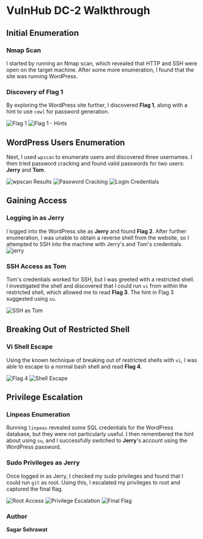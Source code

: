 # VulnHub DC-2 Walkthrough

## Initial Enumeration

### Nmap Scan
I started by running an Nmap scan, which revealed that HTTP and SSH were open on the target machine. After some more enumeration, I found that the site was running WordPress.

### Discovery of Flag 1
By exploring the WordPress site further, I discovered **Flag 1**, along with a hint to use `cewl` for password generation.

![Flag 1](https://github.com/sagar-sehrawat/VulnHub-Machine-Solutions/blob/main/DC-2/img/img1.png)
![Flag 1 - Hints](https://github.com/sagar-sehrawat/VulnHub-Machine-Solutions/blob/main/DC-2/img/img3.png)

## WordPress Users Enumeration

Next, I used `wpscan` to enumerate users and discovered three usernames. I then tried password cracking and found valid passwords for two users: **Jerry** and **Tom**.

![wpscan Results](https://github.com/sagar-sehrawat/VulnHub-Machine-Solutions/blob/main/DC-2/img/img2.png)
![Password Cracking](https://github.com/sagar-sehrawat/VulnHub-Machine-Solutions/blob/main/DC-2/img/img4.png)
![Login Credentials](https://github.com/sagar-sehrawat/VulnHub-Machine-Solutions/blob/main/DC-2/img/img5.png)

## Gaining Access

### Logging in as Jerry
I logged into the WordPress site as **Jerry** and found **Flag 2**. After further enumeration, I was unable to obtain a reverse shell from the website, so I attempted to SSH into the machine with Jerry's and Tom's credentials.
![jerry](https://github.com/sagar-sehrawat/VulnHub-Machine-Solutions/blob/main/DC-2/img/img7.png)

### SSH Access as Tom
Tom's credentials worked for SSH, but I was greeted with a restricted shell. I investigated the shell and discovered that I could run `vi` from within the restricted shell, which allowed me to read **Flag 3**. The hint in Flag 3 suggested using `su`.

![SSH as Tom](https://github.com/sagar-sehrawat/VulnHub-Machine-Solutions/blob/main/DC-2/img/img7.png)

## Breaking Out of Restricted Shell

### Vi Shell Escape
Using the known technique of breaking out of restricted shells with `vi`, I was able to escape to a normal bash shell and read **Flag 4**.

![Flag 4](https://github.com/sagar-sehrawat/VulnHub-Machine-Solutions/blob/main/DC-2/img/img9.png)
![Shell Escape](https://github.com/sagar-sehrawat/VulnHub-Machine-Solutions/blob/main/DC-2/img/img8.png)

## Privilege Escalation

### Linpeas Enumeration
Running `linpeas` revealed some SQL credentials for the WordPress database, but they were not particularly useful. I then remembered the hint about using `su`, and I successfully switched to **Jerry**'s account using the WordPress password.

### Sudo Privileges as Jerry
Once logged in as Jerry, I checked my sudo privileges and found that I could run `git` as root. Using this, I escalated my privileges to root and captured the final flag.

![Root Access](https://github.com/sagar-sehrawat/VulnHub-Machine-Solutions/blob/main/DC-2/img/img10.png)
![Privilege Escalation](https://github.com/sagar-sehrawat/VulnHub-Machine-Solutions/blob/main/DC-2/img/img11.png)
![Final Flag](https://github.com/sagar-sehrawat/VulnHub-Machine-Solutions/blob/main/DC-2/img/img12.png)


### Author
**Sagar Sehrawat**
